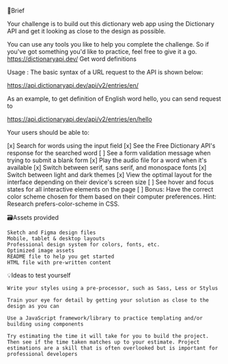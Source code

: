 📝Brief

Your challenge is to build out this dictionary web app using the Dictionary API and get it looking as close to the design as possible.

You can use any tools you like to help you complete the challenge. So if you've got something you'd like to practice, feel free to give it a go.
https://dictionaryapi.dev/
Get word definitions

Usage : The basic syntax of a URL request to the API is shown below:

https://api.dictionaryapi.dev/api/v2/entries/en/<word>

As an example, to get definition of English word hello, you can send request to

https://api.dictionaryapi.dev/api/v2/entries/en/hello

Your users should be able to:

[x] Search for words using the input field
[x] See the Free Dictionary API's response for the searched word
[ ] See a form validation message when trying to submit a blank form
[x] Play the audio file for a word when it's available
[x] Switch between serif, sans serif, and monospace fonts
[x] Switch between light and dark themes
[x] View the optimal layout for the interface depending on their device's screen size
[ ] See hover and focus states for all interactive elements on the page
[ ] Bonus: Have the correct color scheme chosen for them based on their computer preferences. Hint: Research prefers-color-scheme in CSS.

🗃Assets provided

    Sketch and Figma design files
    Mobile, tablet & desktop layouts
    Professional design system for colors, fonts, etc.
    Optimized image assets
    README file to help you get started
    HTML file with pre-written content

💡Ideas to test yourself

    Write your styles using a pre-processor, such as Sass, Less or Stylus

    Train your eye for detail by getting your solution as close to the design as you can

    Use a JavaScript framework/library to practice templating and/or building using components

    Try estimating the time it will take for you to build the project. Then see if the time taken matches up to your estimate. Project estimations are a skill that is often overlooked but is important for professional developers
